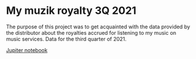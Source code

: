 # My muzik royalty 3Q 2021
The purpose of this project was to get acquainted with the data provided by the distributor about the royalties accrued for listening to my music on music services. 
Data for the third quarter of 2021.
  
<a href="https://github.com/eddydewrussia/my_own_research/blob/main/My_Muzil_Royalty_3Q_2021/Muzilla_eddydewrussia%20_v_2.ipynb">Jupiter notebook</a>
